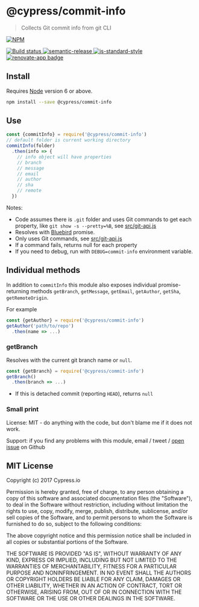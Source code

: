 # @cypress/commit-info

> Collects Git commit info from git CLI

[![NPM][npm-icon] ][npm-url]

[![Build status][ci-image] ][ci-url]
[![semantic-release][semantic-image] ][semantic-url]
[![js-standard-style][standard-image]][standard-url]
[![renovate-app badge][renovate-badge]][renovate-app]

## Install

Requires [Node](https://nodejs.org/en/) version 6 or above.

```sh
npm install --save @cypress/commit-info
```

## Use

```js
const {commitInfo} = require('@cypress/commit-info')
// default folder is current working directory
commitInfo(folder)
  .then(info => {
    // info object will have properties
    // branch
    // message
    // email
    // author
    // sha
    // remote
  })
```

Notes:

- Code assumes there is `.git` folder and uses Git commands to get each property, like `git show -s --pretty=%B`, see [src/git-api.js](src/git-api.js)
- Resolves with [Bluebird](https://github.com/petkaantonov/bluebird) promise.
- Only uses Git commands, see [src/git-api.js](src/git-api.js)
- If a command fails, returns null for each property
- If you need to debug, run with `DEBUG=commit-info` environment variable.

## Individual methods

In addition to `commitInfo` this module also exposes individual promise-returning
methods `getBranch`, `getMessage`, `getEmail`, `getAuthor`, `getSha`, `getRemoteOrigin`.

For example

```js
const {getAuthor} = require('@cypress/commit-info')
getAuthor('path/to/repo')
  .then(name => ...)
```

### getBranch

Resolves with the current git branch name or `null`.

```js
const {getBranch} = require('@cypress/commit-info')
getBranch()
  .then(branch => ...)
```

- If this is detached commit (reporting `HEAD`), returns `null`

### Small print

License: MIT - do anything with the code, but don't blame me if it does not work.

Support: if you find any problems with this module, email / tweet /
[open issue](https://github.com/cypress-io/commit-info/issues) on Github

## MIT License

Copyright (c) 2017 Cypress.io

Permission is hereby granted, free of charge, to any person
obtaining a copy of this software and associated documentation
files (the "Software"), to deal in the Software without
restriction, including without limitation the rights to use,
copy, modify, merge, publish, distribute, sublicense, and/or sell
copies of the Software, and to permit persons to whom the
Software is furnished to do so, subject to the following
conditions:

The above copyright notice and this permission notice shall be
included in all copies or substantial portions of the Software.

THE SOFTWARE IS PROVIDED "AS IS", WITHOUT WARRANTY OF ANY KIND,
EXPRESS OR IMPLIED, INCLUDING BUT NOT LIMITED TO THE WARRANTIES
OF MERCHANTABILITY, FITNESS FOR A PARTICULAR PURPOSE AND
NONINFRINGEMENT. IN NO EVENT SHALL THE AUTHORS OR COPYRIGHT
HOLDERS BE LIABLE FOR ANY CLAIM, DAMAGES OR OTHER LIABILITY,
WHETHER IN AN ACTION OF CONTRACT, TORT OR OTHERWISE, ARISING
FROM, OUT OF OR IN CONNECTION WITH THE SOFTWARE OR THE USE OR
OTHER DEALINGS IN THE SOFTWARE.

[npm-icon]: https://nodei.co/npm/commit-info.svg?downloads=true
[npm-url]: https://npmjs.org/package/commit-info
[ci-image]: https://travis-ci.org/cypress-io/commit-info.svg?branch=master
[ci-url]: https://travis-ci.org/cypress-io/commit-info
[semantic-image]: https://img.shields.io/badge/%20%20%F0%9F%93%A6%F0%9F%9A%80-semantic--release-e10079.svg
[semantic-url]: https://github.com/semantic-release/semantic-release
[standard-image]: https://img.shields.io/badge/code%20style-standard-brightgreen.svg
[standard-url]: http://standardjs.com/
[renovate-badge]: https://img.shields.io/badge/renovate-app-blue.svg
[renovate-app]: https://renovateapp.com/
